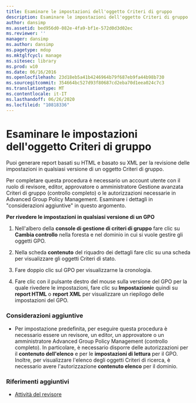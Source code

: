 ```yaml
---
title: Esaminare le impostazioni dell'oggetto Criteri di gruppo
description: Esaminare le impostazioni dell'oggetto Criteri di gruppo
author: dansimp
ms.assetid: bed956d0-082e-4fa9-bf1e-572d0d3d02ec
ms.reviewer: ''
manager: dansimp
ms.author: dansimp
ms.pagetype: mdop
ms.mktglfcycl: manage
ms.sitesec: library
ms.prod: w10
ms.date: 06/16/2016
ms.openlocfilehash: 23d18eb5a41b4246964b79f687eb9fa44b98b730
ms.sourcegitcommit: 354664bc527d93f80687cd2eba70d1eea024c7c3
ms.translationtype: MT
ms.contentlocale: it-IT
ms.lasthandoff: 06/26/2020
ms.locfileid: "10818336"
---
```

# Esaminare le impostazioni dell'oggetto Criteri di gruppo


Puoi generare report basati su HTML e basato su XML per la revisione delle impostazioni in qualsiasi versione di un oggetto Criteri di gruppo.

Per completare questa procedura è necessario un account utente con il ruolo di revisore, editor, approvatore o amministratore Gestione avanzata Criteri di gruppo (controllo completo) o le autorizzazioni necessarie in Advanced Group Policy Management. Esaminare i dettagli in "considerazioni aggiuntive" in questo argomento.

**Per rivedere le impostazioni in qualsiasi versione di un GPO**

1.  Nell'albero della **console di gestione di criteri di gruppo** fare clic su **Cambia controllo** nella foresta e nel dominio in cui si vuole gestire gli oggetti GPO.

2.  Nella scheda **contenuto** del riquadro dei dettagli fare clic su una scheda per visualizzare gli oggetti Criteri di stato.

3.  Fare doppio clic sul GPO per visualizzarne la cronologia.

4.  Fare clic con il pulsante destro del mouse sulla versione del GPO per la quale rivedere le impostazioni, fare clic su **Impostazioni**e quindi su **report HTML** o **report XML** per visualizzare un riepilogo delle impostazioni del GPO.

### Considerazioni aggiuntive

-   Per impostazione predefinita, per eseguire questa procedura è necessario essere un revisore, un editor, un approvatore o un amministratore Advanced Group Policy Management (controllo completo). In particolare, è necessario disporre delle autorizzazioni per il **contenuto dell'elenco** e per le **impostazioni di lettura** per il GPO. Inoltre, per visualizzare l'elenco degli oggetti Criteri di ricerca, è necessario avere l'autorizzazione **contenuto elenco** per il dominio.

### Riferimenti aggiuntivi

-   [Attività del revisore](performing-reviewer-tasks-agpm30ops.md)

 

 






